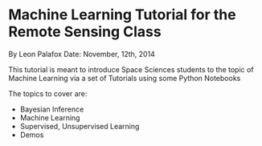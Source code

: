 Machine Learning Tutorial for the Remote Sensing Class
=======================
By Leon Palafox
Date: November, 12th, 2014


This tutorial is meant to introduce Space Sciences students to the topic of Machine Learning via a set of Tutorials using some Python Notebooks

The topics to cover are:

- Bayesian Inference
- Machine Learning
- Supervised, Unsupervised Learning
- Demos


